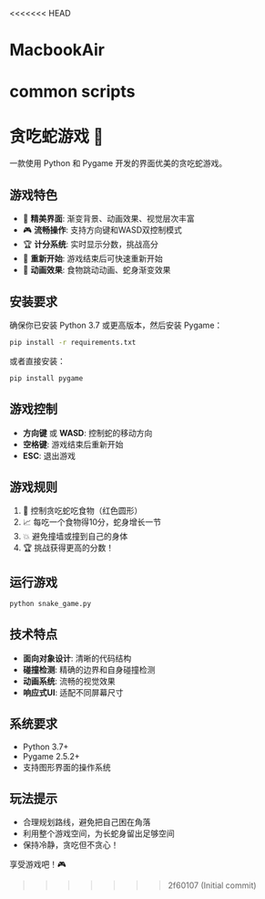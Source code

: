 <<<<<<< HEAD
# MacbookAir
common scripts
=======
# 贪吃蛇游戏 🐍

一款使用 Python 和 Pygame 开发的界面优美的贪吃蛇游戏。

## 游戏特色

- 🎨 **精美界面**: 渐变背景、动画效果、视觉层次丰富
- 🎮 **流畅操作**: 支持方向键和WASD双控制模式
- 🏆 **计分系统**: 实时显示分数，挑战高分
- 🔄 **重新开始**: 游戏结束后可快速重新开始
- 👀 **动画效果**: 食物跳动动画、蛇身渐变效果

## 安装要求

确保你已安装 Python 3.7 或更高版本，然后安装 Pygame：

```bash
pip install -r requirements.txt
```

或者直接安装：
```bash
pip install pygame
```

## 游戏控制

- **方向键** 或 **WASD**: 控制蛇的移动方向
- **空格键**: 游戏结束后重新开始
- **ESC**: 退出游戏

## 游戏规则

1. 🎯 控制贪吃蛇吃食物（红色圆形）
2. 📈 每吃一个食物得10分，蛇身增长一节
3. 💥 避免撞墙或撞到自己的身体
4. 🏆 挑战获得更高的分数！

## 运行游戏

```bash
python snake_game.py
```

## 技术特点

- **面向对象设计**: 清晰的代码结构
- **碰撞检测**: 精确的边界和自身碰撞检测
- **动画系统**: 流畅的视觉效果
- **响应式UI**: 适配不同屏幕尺寸

## 系统要求

- Python 3.7+
- Pygame 2.5.2+
- 支持图形界面的操作系统

## 玩法提示

- 合理规划路线，避免把自己困在角落
- 利用整个游戏空间，为长蛇身留出足够空间
- 保持冷静，贪吃但不贪心！

享受游戏吧！🎮
>>>>>>> 2f60107 (Initial commit)

